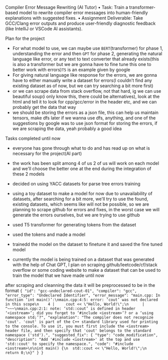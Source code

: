 Compiler Error Message Rewriting (AI Tutor)
• Task: Train a transformer-based model to rewrite compiler error messages into human-friendly explanations with suggested fixes.
• Assignment Deliverable: Take GCC/Clang error outputs and produce user-friendly diagnostic feedback (like IntelliJ or VSCode AI assistants).

Plan for the project
- For what model to use, we can maybe use `BERT`(transformer) for phase 1, understanding the error and then `GPT` for phase 2, generating the natural language like error, or any text to text converter that already exists(this is also a transformer but we are gonna have to fine tune this one to better work with errors)`T5` is an example given by google
- For giving natural language like response for the errors, we are gonna have to either manually write a dataset for errors(I couldn’t find any existing dataset as of now, but we can try searching a bit more first)
- or we can scrape data from stack overflow, not that hard, ig we can use beautiful soup(i only know this, there could be alternatives), look at the html and tell it to look for cpp/gcc/error in the header etc, and we can probably get the data that way
-  we should be storing the errors as a json file, this can help us maintain tensors, make dfs later if we wanna use dfs, anything, and one of the suggestions by google was to use json format for storing the errors, if we are  scraping the data, yeah probably a good idea


Tasks completed until now
* everyone has gone through what to do and has read up on what is necessary for the project(AI part)
* the work has been split among 4 of us 2 of us will work on each model and we'll choose the better one at the end during the integration of these 2 models
* decided on using YACC datasets for parse tree errors training
* using a toy dataset to make a model for now due to unavailability of datasets, after searching for a bit more, we'll try to use the found, existing datasets, which seems like will not be possible, so we are planning to scrape github for errors and fixes, in the worst case we will generate the errors ourselves, but we are trying to use github
* used T5 transformer for generating tokens from the dataset
* used the tokens and made a model
* trainedd the model on the dataset to finetune it and saved the fine tuned model

* currently the model is being trained on a dataset that was generated with the help of Chat GPT, I plan on scraping github/leetcode/cf/stack overflow or some coding website to make a  dataset that can be used to train the model that we have made until now 

after scraping and cleanning the data it will be preprocessed to be in the format 
`{
    "id": "gcc-undeclared-cout-01",
    "compiler": "gcc",
    "error_type": "Undeclared Identifier",
    "error_message": "main.cpp: In function ‘int main()’:\nmain.cpp:4:5: error: ‘cout’ was not declared in this scope\n    4 |     cout << \"Hello, World!\";\n      |     ^~~~\nmain.cpp:2:1: note: ‘std::cout’ is defined in header ‘<iostream>’; did you forget to ‘#include <iostream>’? or a ‘using namespace std;’?",
    "explanation": "The compiler does not recognize 'cout'. 'cout' is part of the C++ standard library used for printing to the console. To use it, you must first include the <iostream> header file, and then specify that 'cout' belongs to the standard namespace ('std').",
    "suggested_fix": {
      "type": "code_modification",
      "description": "Add '#include <iostream>' at the top and use 'std::cout' to specify the namespace.",
      "code": "#include <iostream>\n\nint main() {\n  std::cout << \"Hello, World!\";\n  return 0;\n}"
    }
  }`
